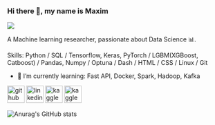 ### Hi there 👋, my name is Maxim
![](https://c.tenor.com/XDjCZPAKx1AAAAAC/silicon-valley.gif)

A Machine learning researcher, passionate about Data Science 📊.

Skills: Python / SQL  / Tensorflow, Keras, PyTorch / LGBM(XGBoost, Catboost) / Pandas, Numpy / Optuna / Dash / HTML / CSS / Linux / Git

- 🌱 I’m currently learning: Fast API, Docker, Spark, Hadoop, Kafka 


[<img src='https://cdn.jsdelivr.net/npm/simple-icons@3.0.1/icons/github.svg' alt='github' height='40'>](https://github.com/ma4ypic4y)  [<img src='https://cdn.jsdelivr.net/npm/simple-icons@3.0.1/icons/linkedin.svg' alt='linkedin' height='40'>](https://www.linkedin.com/in/https://www.linkedin.com/in/m-borisov//)  [<img src='https://cdn.jsdelivr.net/npm/simple-icons@3.0.1/icons/kaggle.svg' alt='kaggle' height='40'>](https://www.kaggle.com/ma4ypic4y) [<img src='https://cdn.jsdelivr.net/npm/simple-icons@3.0.1/icons/leetcode.svg' alt='kaggle' height='40'>](https://leetcode.com/ma4ypic4y/)


![Anurag's GitHub stats](https://github-readme-stats.vercel.app/api?username=ma4ypic4y&show_icons=true&theme=cobalt)


